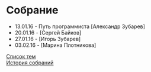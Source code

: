 # Собрание
<ul>
	<li>13.01.16 - Путь программиста [Александр Зубарев]</li>
	<li>20.01.16 - [Сергей Байков]</li>
	<li>27.01.16 - [Игорь Зубарев]</li>
	<li>03.02.16 - [Марина Плотникова]</li>
</ul>
<a href="topics.md">Список тем</a><br>
<a href="history.md">История собраний</a>

